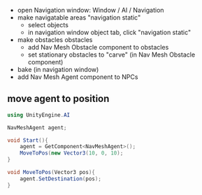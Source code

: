 - open Navigation window: Window / AI / Navigation
- make navigatable areas "navigation static"
	- select objects
	- in navigation window object tab, click "navigation static"
- make obstacles obstacles
	- add Nav Mesh Obstacle component to obstacles
	- set stationary obstacles to "carve" (in Nav Mesh Obstacle component)
- bake (in navigation window)
- add Nav Mesh Agent component to NPCs

## move agent to position
```csharp
using UnityEngine.AI

NavMeshAgent agent;

void Start(){
	agent = GetComponent<NavMeshAgent>();
	MoveToPos(new Vector3(10, 0, 10);
}

void MoveToPos(Vector3 pos){
	agent.SetDestination(pos);
}
```
